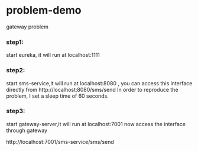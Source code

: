 
# problem-demo
gateway problem
### step1: 
start eureka, it will run at localhost:1111
### step2: 
start sms-service,it will run at localhost:8080 ,
you can access this interface directly from
http://localhost:8080/sms/send
In order to reproduce the problem, I set a sleep time of 60 seconds.
### step3:
start gateway-server,it will run at localhost:7001
now access the interface through gateway 

http://localhost:7001/sms-service/sms/send
